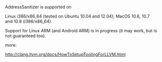 AddressSanitizer is supported on

Linux i386/x86_64 (tested on Ubuntu 10.04 and 12.04);
MacOS 10.6, 10.7 and 10.8 (i386/x86_64).

Support for Linux ARM (and Android ARM) is in progress (it may work, but is not guaranteed too).

more:

http://clang.llvm.org/docs/HowToSetupToolingForLLVM.html


